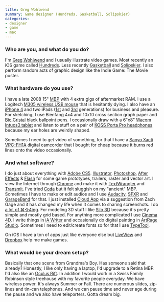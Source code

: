 ```yaml
---
title: Greg Wohlwend
summary: Game designer (Hundreds, Gasketball, Solipskier)
categories:
- designer
- game
- mac
---
```


### Who are you, and what do you do?

I'm [Greg Wohlwend](http://aeiowu.com/ "Greg's website") and I usually illustrate video games. Most recently an iOS game called [Hundreds][hundreds-ios]. Less recently [Gasketball][gasketball-ios] and [Solipskier][solipskier-ios]. I also perform random acts of graphic design like the Indie Game: The Movie poster. 
 
### What hardware do you use?

I have a late 2008 15" [MBP][macbook-pro] with 4 extra gigs of aftermarket RAM. I use a Logitech [M305 wireless USB mouse][m305] that is hesitantly dying. I also have an [iPhone 4][iphone-4] and two iPads ([1st][ipad] and [3rd][ipad-3] generations) for business and pleasure. For sketching, I use Bienfang 4x4 and 10x10 cross section graph paper and [Bic Cristal][cristal] black ballpoint pens. I occasionally draw with a 6"x8" [Wacom Intuos3 tablet][intuos] and listen to stuff on a pair of [KOSS Porta Pro headphones][porta-pro] because my ear holes are weirdly shaped. 

Sometimes I need to get video of something, for that I have a [Sanyo Xacti VPC-FH1A][xacti-vpc-fh1a] digital camcorder that I bought for cheap because it burns red lines onto the video occasionally.
 
### And what software?

I do just about everything with [Adobe CS5][creative-suite]. [Illustrator][], [Photoshop][], [After Effects][after-effects] & [Flash][] for some game prototypes, trailers, raster and vector art. I view the Internet through [Chrome][] and make it with [TextWrangler][] and [Transmit][]. I've tried [Coda][] but it felt sluggish on my "ancient" MBP. Sometimes I have to make or edit audios and I use [Audacity][], [SFXR][] and [GarageBand][] for that. I just installed [Cloud App][cloudapp] via a suggestion from Zach Gage and it has changed my life when it comes to sharing screenshots. I do [a lot of ⌘⇧4ing](https://vimeo.com/36999880 "Greg's video of his screenshots."). For modeling 3D stuff I like [Silo 3D][silo] because it's pretty simple and mostly grid based. For anything more complicated I use [Cinema 4D][cinema-4d]. I write things in [iA Writer][ia-writer] and occasionally do digital painting in [ArtRage Studio][artrage-studio]. Sometimes I need to edit/create fonts so for that I use [TypeTool][].

On iOS I have a ton of apps just like everyone else but [LiveView][liveview-ios] and [Dropbox][dropbox-ios] help me make games.
 
### What would be your dream setup?

Basically that one scene from Grandma's Boy. Has someone said that already? Honestly, I like only having a laptop, I'd upgrade to a Retina MBP. I'd also like an [Oculus Rift][oculus-rift]. In addition I would work in a Swiss Family Robinson style treehouse with my favorite people everyday. We have wireless power. It's always Summer or Fall. There are numerous slides, zip-lines and tin-can telephones. And we can pause time and never age during the pause and we also have teleporters. Gotta dream big.

[cristal]: https://en.wikipedia.org/wiki/Bic_Cristal "A ballpoint pen."
[intuos]: https://www.wacom.com/en-us/products/pen-tablets/intuos "A pen tablet."
[ipad-3]: https://www.apple.com/ipad/ "A tablet device with a retina display."
[ipad]: https://www.apple.com/ipad/ "A tablet device."
[iphone-4]: https://en.wikipedia.org/wiki/IPhone_4 "A smartphone."
[m305]: https://www.amazon.com/Logitech-M305-Wireless-Mouse-Black/dp/B003HC2FHE "A mouse."
[macbook-pro]: https://www.apple.com/macbook-pro/ "A laptop."
[oculus-rift]: https://en.wikipedia.org/wiki/Oculus_Rift "A virtual reality helmet."
[porta-pro]: http://www.koss.com/en/products/headphones/on-ear-headphones/PortaPro__Porta_Pro_On_Ear_Headphone "On-ear headphones."
[xacti-vpc-fh1a]: https://www.amazon.com/Sanyo-VPC-FH1A-Video-Digital-Photos/dp/B002Q4VC9G "A high definition video recorder and 8 megapixel camera."
[after-effects]: https://www.adobe.com/products/aftereffects.html "Motion graphics and video editing software."
[artrage-studio]: https://www.artrage.com/artrage-studio/ "A drawing and painting tool."
[audacity]: https://sourceforge.net/projects/audacity/ "An open-source, cross-platform audio editor."
[chrome]: https://www.google.com/intl/en/chrome/browser/ "A WebKit-based browser, where each tab runs in its own thread."
[cinema-4d]: https://www.maxon.net/en/products/cinema-4d-prime/who-should-use-it.html "3D rendering software."
[cloudapp]: https://www.getcloudapp.com/ "A cloud-based file sharing menubar app for Mac OS X."
[coda]: https://panic.com/coda/ "A single-window HTML/web tool for the Mac."
[creative-suite]: https://www.adobe.com/creativecloud.html "A collection of design tools."
[dropbox-ios]: https://www.dropbox.com/iphoneapp "An iOS version of the syncing software."
[flash]: https://en.wikipedia.org/wiki/Adobe_Flash "A software and animation editor."
[garageband]: https://www.apple.com/mac/garageband/ "An audio recording and editing tool for the Mac."
[gasketball-ios]: https://itunes.apple.com/us/app/gasketball/id542230950 "A shot matching game."
[hundreds-ios]: http://playhundreds.com/ "A puzzle game."
[ia-writer]: https://ia.net/writer/updates/ia-writer-for-mac "A full-screen writing tool for the Mac."
[illustrator]: https://www.adobe.com/products/illustrator.html "A vector graphics editor."
[liveview-ios]: https://itunes.apple.com/us/app/liveview/id301069270 "An iPhone remote screen viewer app for design and prototyping."
[photoshop]: https://www.adobe.com/products/photoshop.html "A bitmap image editor."
[sfxr]: http://www.drpetter.se/project_sfxr.html "A sound generator for video games."
[silo]: http://www.nevercenter.com/silo/ "A 3D modelling tool."
[solipskier-ios]: https://itunes.apple.com/app/solipskier/id383281764 "A skiing game where you draw the track."
[textwrangler]: http://www.barebones.com/products/textwrangler/ "A free, powerful text editor for the Mac."
[transmit]: https://panic.com/transmit/ "An FTP/SFTP client for the Mac."
[typetool]: https://old.fontlab.com/font-editor/typetool/ "A font editor."
